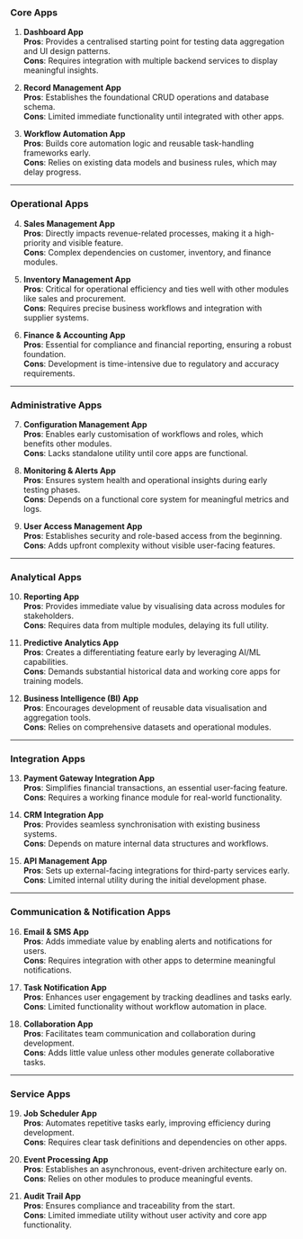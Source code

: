### **Core Apps**
1. **Dashboard App**  
   **Pros**: Provides a centralised starting point for testing data aggregation and UI design patterns.  
   **Cons**: Requires integration with multiple backend services to display meaningful insights.

2. **Record Management App**  
   **Pros**: Establishes the foundational CRUD operations and database schema.  
   **Cons**: Limited immediate functionality until integrated with other apps.

3. **Workflow Automation App**  
   **Pros**: Builds core automation logic and reusable task-handling frameworks early.  
   **Cons**: Relies on existing data models and business rules, which may delay progress.

---

### **Operational Apps**
4. **Sales Management App**  
   **Pros**: Directly impacts revenue-related processes, making it a high-priority and visible feature.  
   **Cons**: Complex dependencies on customer, inventory, and finance modules.

5. **Inventory Management App**  
   **Pros**: Critical for operational efficiency and ties well with other modules like sales and procurement.  
   **Cons**: Requires precise business workflows and integration with supplier systems.

6. **Finance & Accounting App**  
   **Pros**: Essential for compliance and financial reporting, ensuring a robust foundation.  
   **Cons**: Development is time-intensive due to regulatory and accuracy requirements.

---

### **Administrative Apps**
7. **Configuration Management App**  
   **Pros**: Enables early customisation of workflows and roles, which benefits other modules.  
   **Cons**: Lacks standalone utility until core apps are functional.

8. **Monitoring & Alerts App**  
   **Pros**: Ensures system health and operational insights during early testing phases.  
   **Cons**: Depends on a functional core system for meaningful metrics and logs.

9. **User Access Management App**  
   **Pros**: Establishes security and role-based access from the beginning.  
   **Cons**: Adds upfront complexity without visible user-facing features.

---

### **Analytical Apps**
10. **Reporting App**  
    **Pros**: Provides immediate value by visualising data across modules for stakeholders.  
    **Cons**: Requires data from multiple modules, delaying its full utility.

11. **Predictive Analytics App**  
    **Pros**: Creates a differentiating feature early by leveraging AI/ML capabilities.  
    **Cons**: Demands substantial historical data and working core apps for training models.

12. **Business Intelligence (BI) App**  
    **Pros**: Encourages development of reusable data visualisation and aggregation tools.  
    **Cons**: Relies on comprehensive datasets and operational modules.

---

### **Integration Apps**
13. **Payment Gateway Integration App**  
    **Pros**: Simplifies financial transactions, an essential user-facing feature.  
    **Cons**: Requires a working finance module for real-world functionality.

14. **CRM Integration App**  
    **Pros**: Provides seamless synchronisation with existing business systems.  
    **Cons**: Depends on mature internal data structures and workflows.

15. **API Management App**  
    **Pros**: Sets up external-facing integrations for third-party services early.  
    **Cons**: Limited internal utility during the initial development phase.

---

### **Communication & Notification Apps**
16. **Email & SMS App**  
    **Pros**: Adds immediate value by enabling alerts and notifications for users.  
    **Cons**: Requires integration with other apps to determine meaningful notifications.

17. **Task Notification App**  
    **Pros**: Enhances user engagement by tracking deadlines and tasks early.  
    **Cons**: Limited functionality without workflow automation in place.

18. **Collaboration App**  
    **Pros**: Facilitates team communication and collaboration during development.  
    **Cons**: Adds little value unless other modules generate collaborative tasks.

---

### **Service Apps**
19. **Job Scheduler App**  
    **Pros**: Automates repetitive tasks early, improving efficiency during development.  
    **Cons**: Requires clear task definitions and dependencies on other apps.

20. **Event Processing App**  
    **Pros**: Establishes an asynchronous, event-driven architecture early on.  
    **Cons**: Relies on other modules to produce meaningful events.

21. **Audit Trail App**  
    **Pros**: Ensures compliance and traceability from the start.  
    **Cons**: Limited immediate utility without user activity and core app functionality.